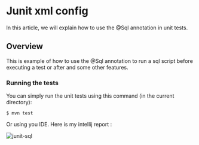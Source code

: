 # Junit xml config

In this article, we will explain how to use the @Sql annotation in unit tests.


## Overview

This is example of how to use the @Sql annotation to run a sql script before executing a test or after and some other features.


### Running the tests

You can simply run the unit tests using this command (in the current directory):

```shell script
$ mvn test
```
Or using you IDE. Here is my intellij report :

![junit-sql](https://user-images.githubusercontent.com/16627692/72684705-3e928b80-3ae3-11ea-9332-4899a41bf270.png)
